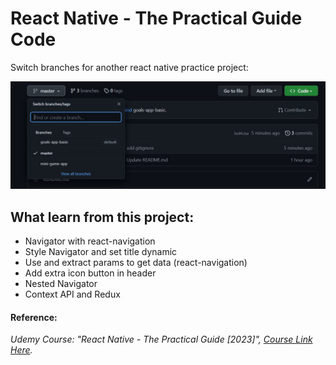 # React Native - The Practical Guide Code
Switch branches for another react native practice project:

![Switch branches](./switch-project-branches.jpg)

## What learn from this project:
- Navigator with react-navigation
- Style Navigator and set title dynamic
- Use and extract params to get data (react-navigation)
- Add extra icon button in header
- Nested Navigator
- Context API and Redux

#### Reference: 
*Udemy Course: "React Native - The Practical Guide [2023]", [Course Link Here](https://www.udemy.com/course/react-native-the-practical-guide/).*
